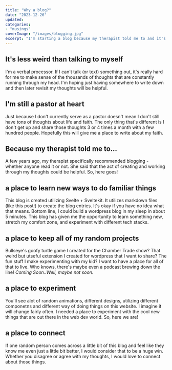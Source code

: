 ```yaml
---
title: "Why a blog?"
date: "2023-12-26"
updated:
categories: 
- "musings"
coverImage: "/images/blogging.jpg"
excerpt: "I'm starting a blog because my therapist told me to and it's less weird than talking to myself."
---
```




## It's less weird than talking to myself
I'm a verbal processor. If I can't talk (or text) something out, it's really hard for me to make sense of the thousands of thoughts that are constantly running through my head. I'm hoping just having somewhere to write down and then later revisit my thoughts will be helpful.

## I'm still a pastor at heart
Just because I don't currently serve as a pastor doesn't mean I don't still have tons of thoughts about life and faith. The only thing that's different is I don't get up and share those thoughts 3 or 4 times a month with a few hundred people. Hopefully this will give me a place to write about my faith. 

## Because my therapist told me to...
A few years ago, my therapist specifically recommended blogging - whether anyone read it or not. She said that the act of creating and working through my thoughts could be helpful. So, here goes! 

## a place to learn new ways to do familiar things
This blog is created utilizing Svelte + Sveltekit. It utilizes markdown files (like this post!) to create the blog entries. It's okay if you have no idea what that means. Bottom line, I could build a wordpress blog in my sleep in about 5 minutes. This blog has given me the opportunity to learn something new, stretch my comfort zone, and experiment with different tech stacks. 

## a place to keep all of my random projects
Bullseye's goofy turtle game I created for the Chamber Trade show? That weird but utseful extension I created for wordpress that I want to share? The fun stuff I make experimenting with my kid? I want to have a place for all of that to live. Who knows, there's maybe even a podcast brewing down the line! *Coming Soon..Well, maybe not soon.*

## a place to experiment
You'll see alot of random animations, different designs, utilizing different componetns and different way of doing things on this website. I imagine it will change fairly often. I needed a place to experiment with the cool new things that are out there in the web dev world. So, here we are! 

## a place to connect
If one random person comes across a little bit of this blog and feel like they know me even just a little bit better, I would consider that to be a huge win. Whether you disagree or agree with my thoughts, I would love to connect about those things. 
